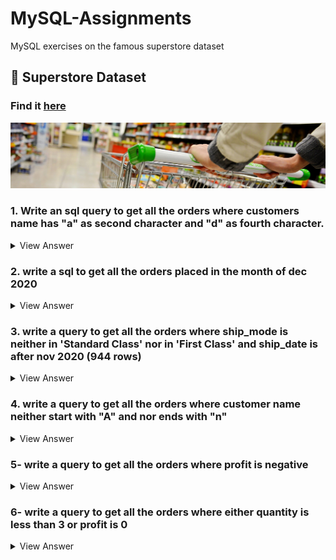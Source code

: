 # MySQL-Assignments
MySQL exercises on the famous superstore dataset

## :bank: Superstore Dataset

### Find it [here](https://github.com/soopertramp/MySQL-Assignments/tree/main/Dataset)

<p align="left">
  <img src="https://github.com/soopertramp/MySQL-Assignments/blob/main/dataset-cover.jpg">

### 1. Write an sql query to get all the orders where customers name has "a" as second character and "d" as fourth character.
<details><summary>
View Answer
</summary>
SELECT 
    customer_name
FROM
    orders
WHERE
    customer_name LIKE '_a%'
        AND customer_name LIKE '___d%'; 
        
SELECT 
    customer_name
FROM
    orders
WHERE
    customer_name LIKE '_a_d%';

</details>

### 2. write a sql to get all the orders placed in the month of dec 2020
  
<details><summary>
View Answer
</summary>
  
SELECT 
    *
FROM
    orders
WHERE
    order_Date BETWEEN '01-12-2020' AND '31-12-2020';
  
</details>

### 3. write a query to get all the orders where ship_mode is neither in 'Standard Class' nor in 'First Class' and ship_date is after nov 2020 (944 rows)

<details><summary>
View Answer
</summary>
  
SELECT 
    *
FROM
    orders
WHERE
    ship_mode NOT IN ('Standard Class' , 'First Class')
        AND ship_date > '30-11-2020';  
 
</details>

  
### 4. write a query to get all the orders where customer name neither start with "A" and nor ends with "n" 

<details><summary>
View Answer
</summary>
  
SELECT 
    customer_name
FROM
    orders
WHERE
    customer_name NOT LIKE 'A%n'

  </details>

### 5- write a query to get all the orders where profit is negative

<details><summary>
View Answer
</summary>  

SELECT 
    *
FROM
    orders
WHERE
    profit < 0;

</details>
  
### 6- write a query to get all the orders where either quantity is less than 3 or profit is 0

<details><summary>
View Answer
</summary>  

SELECT 
    *
FROM
    orders
WHERE
    quantity < 3 OR profit = 0;
                
</details>
